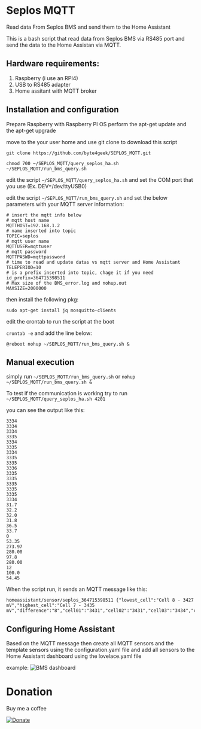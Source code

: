 # Seplos MQTT
Read data From Seplos BMS and send them to the Home Assistant

This is a bash script that read data from Seplos BMS via RS485 port and send the data to the Home Assistan via MQTT.

## Hardware requirements:
1. Raspberry (i use an RPI4)
2. USB to RS485 adapter
3. Home assitant with MQTT broker

## Installation and configuration

Prepare Raspberry with Raspberry PI OS
perform the apt-get update and the apt-get upgrade

move to the your user home and use git clone to download this script

```
git clone https://github.com/byte4geek/SEPLOS_MQTT.git

chmod 700 ~/SEPLOS_MQTT/query_seplos_ha.sh ~/SEPLOS_MQTT/run_bms_query.sh
```

edit the script ```~/SEPLOS_MQTT/query_seplos_ha.sh``` and set the COM port that you use (Ex. DEV=/dev/ttyUSB0)

edit the script ```~/SEPLOS_MQTT/run_bms_query.sh``` and set the below parameters with your MQTT server information:

```
# insert the mqtt info below
# mqtt host name
MQTTHOST=192.168.1.2
# name inserted into topic
TOPIC=seplos
# mqtt user name
MQTTUSER=mqttuser
# mqtt password
MQTTPASWD=mqttpassword
# time to read and update datas vs mqtt server and Home Assistant
TELEPERIOD=10
# is a prefix inserted into topic, chage it if you need
id_prefix=364715398511
# Max size of the BMS_error.log and nohup.out
MAXSIZE=2000000
```

then install the following pkg:

```
sudo apt-get install jq mosquitto-clients
```

edit the crontab to run the script at the boot

```crontab -e``` and add the line below:
```
@reboot nohup ~/SEPLOS_MQTT/run_bms_query.sh &
```
## Manual execution
simply run 
```~/SEPLOS_MQTT/run_bms_query.sh```
or
```nohup ~/SEPLOS_MQTT/run_bms_query.sh &```

To test if the communication is working try to run
```~/SEPLOS_MQTT/query_seplos_ha.sh 4201```

you can see the output like this:
```
3334
3334
3334
3335
3334
3335
3334
3335
3335
3336
3335
3335
3335
3335
3335
3334
31.7
32.2
32.0
31.8
36.5
33.7
0
53.35
273.97
280.00
97.8
280.00
12
100.0
54.45
```

When the script run, it sends an MQTT message like this:

```
homeassistant/sensor/seplos_364715398511 {"lowest_cell":"Cell 8 - 3427 mV","highest_cell":"Cell 7 - 3435 mV","difference":"8","cell01":"3431","cell02":"3431","cell03":"3434","cell04":"3430","cell05":"3433","cell06":"3432","cell07":"3435","cell08":"3427","cell09":"3431","cell10":"3428","cell11":"3433","cell12":"3433","cell13":"3435","cell14":"3431","cell15":"3435","cell16":"3428","cell_temp1":"31.7","cell_temp2":"32.2","cell_temp3":"32.0","cell_temp4":"31.9","env_temp":"37.2","power_temp":"34.9","charge_discharge":"26.01","total_voltage":"54.90","residual_capacity":"271.24","soc":"96.8","cycles":"12","soh":"100.0","port_voltage":"54.93"}
```

## Configuring Home Assistant

Based on the MQTT message then create all MQTT sensors and the template sensors using the configuration.yaml file and add all sensors to the Home Assistant dashboard using the lovelace.yaml file

example:
![BMS dashboard](https://github.com/byte4geek/Seplos-BMS-vs-Home-Assistant/raw/main/bms_ha_panel.JPG)

# Donation
Buy me a coffee

[![Donate](https://img.shields.io/badge/Donate-PayPal-green.svg)](https://www.paypal.com/cgi-bin/webscr?cmd=_s-xclick&hosted_button_id=VK4CSX9NVQAZU)
